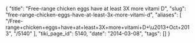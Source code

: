 {
    "title": "Free-range chicken eggs have at least 3X more vitami D",
    "slug": "free-range-chicken-eggs-have-at-least-3x-more-vitami-d",
    "aliases": [
        "/Free-range+chicken+eggs+have+at+least+3X+more+vitami+D+\u2013+Oct+2013",
        "/5140"
    ],
    "tiki_page_id": 5140,
    "date": "2014-03-08",
    "tags": []
}